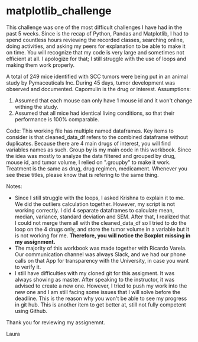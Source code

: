 # matplotlib_challenge

This challenge was one of the most difficult challenges I have had in the past 5 weeks. Since is the recap of Python, Pandas and Matplotlib, I had to spend countless hours reviewing the recorded classes, searching online, doing activities, and asking my peers for explanation to be able to make it on time. You will recognize that my code is very large and sometimes not efficient at all. I apologize for that; I still struggle with the use of loops and making them work properly. 

A total of 249 mice identified with SCC tumors were being put in an animal study by Pymaceuticals Inc. During 45 days, tumor development was observed and documented. Capomulin is the drug or interest.
Assumptions:
1. Assumed that each mouse can only have 1 mouse id and it won't change withing the study.
2. Assumed that all mice had identical living conditions, so that their performance is 100% comparable.

Code:
This working file has multiple named dataframes. Key items to consider is that cleaned_data_df refers to the combined dataframe without duplicates.
Because there are 4 main drugs of interest, you will find variables names as such. 
Group by is my main code in this workbook. Since the idea was mostly to analyze the data filtered and grouped by drug, mouse id, and tumor volume, I relied on ".groupby" to make it work.
Treatment is the same as drug, drug regimen, medicament. Whenever you see these titles, please know that is refering to the same thing.

Notes:
* Since I still struggle with the loops, I asked Krishna to explain it to me. We did the outliers calculation together. However, my script is not working correctly. I did 4 separate dataframes to calculate mean, median, variance, standard deviation and SEM. After that, I realized that I could not merge them all with the cleaned_data_df so I tried to do the loop on the 4 drugs only, and store the tumor volume in a variable but it is not working for me. ****Therefore, you will notice the Boxplot missing in my assignment.****
* The majority of this workbook was made together with Ricardo Varela. Our communication channel was always Slack, and we had our phone calls on that App for transparency with the University, in case you want to verify it.
* I still have difficulties with my cloned git for this assigment. It was always showing as master. After speaking to the instructor, it was advised to create a new one. However, I tried to push my work into the new one and I am still facing some issues that I will solve before the deadline. This is the reason why you won't be able to see my progress in git hub. This is another item to get better at, still not fully competent using Github.

Thank you for reviewing my assignemnt.

Laura
 


